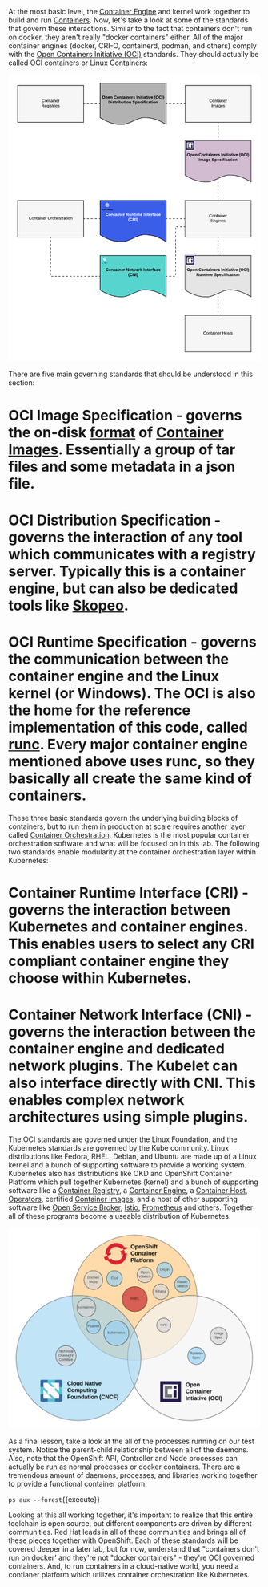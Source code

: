 At the most basic level, the [Container Engine](https://developers.redhat.com/blog/2018/02/22/container-terminology-practical-introduction/#h.6yt1ex5wfo3l) and kernel work together to build and run [Containers](https://developers.redhat.com/blog/2018/02/22/container-terminology-practical-introduction/#h.j2uq93kgxe0e). Now, let's take a look at some of the standards that govern these interactions. Similar to the fact that containers don't run on docker, they aren't really "docker containers" either. All of the major container engines (docker, CRI-O, containerd, podman, and others) comply with the [Open Containers Initiative (OCI)](https://www.opencontainers.org/) standards. They should actually be called OCI containers or Linux Containers: 

![Container Libraries](../../assets/subsystems/container-internals-lab-2-0-part-1/02-basic-standards.png)

There are five main governing standards that should be understood in this section:

# **OCI Image Specification** - governs the on-disk [format](https://developers.redhat.com/blog/2018/02/22/container-terminology-practical-introduction/#h.dgn6r69i32gs) of [Container Images](https://developers.redhat.com/blog/2018/02/22/container-terminology-practical-introduction/#h.dqlu6589ootw). Essentially a group of tar files and some metadata in a json file.
# **OCI Distribution Specification** - governs the interaction of any tool which communicates with a registry server. Typically this is a container engine, but can also be dedicated tools like [Skopeo](https://github.com/containers/skopeo).
# **OCI Runtime Specification** - governs the communication between the container engine and the Linux kernel (or Windows). The OCI is also the home for the reference implementation of this code, called [runc](https://github.com/opencontainers/runc). Every major container engine mentioned above uses runc, so they basically all create the same kind of containers.

These three basic standards govern the underlying building blocks of containers, but to run them in production at scale requires another layer called [Container Orchestration](https://developers.redhat.com/blog/2018/02/22/container-terminology-practical-introduction/#h.6yt1ex5wfo66). Kubernetes is the most popular container orchestration software and what will be focused on in this lab. The following two standards enable modularity at the container orchestration layer within Kubernetes:

# **Container Runtime Interface (CRI)** - governs the interaction between Kubernetes and container engines. This enables users to select any CRI compliant container engine they choose within Kubernetes.
# **Container Network Interface (CNI)** - governs the interaction between the container engine and dedicated network plugins. The Kubelet can also interface directly with CNI. This enables complex network architectures using simple plugins.

The OCI standards are governed under the Linux Foundation, and the Kubernetes standards are governed by the Kube community. Linux distributions like Fedora, RHEL, Debian, and Ubuntu are made up of a Linux kernel and a bunch of supporting software to provide a working system. Kubernetes also has distributions like OKD and OpenShift Container Platform which pull together Kubernetes (kernel) and a bunch of supporting software like a [Container Registry](), a [Container Engine](), a [Container Host](), [Operators](), certified [Container Images](), and a host of other supporting software like [Open Service Broker](), [Istio](), [Prometheus]() and others. Together all of these programs become a useable distribution of Kubernetes.

![Container Libraries](../../assets/subsystems/container-internals-lab-2-0-part-1/02-community-landscape.png)


As a final lesson, take a look at the all of the processes running on our test system. Notice the parent-child relationship between all of the daemons. Also, note that the OpenShift API, Controller and Node processes can actually be run as normal processes or docker containers. There are a tremendous amount of daemons, processes, and libraries working together to provide a functional container platform: 

``ps aux --forest``{{execute}}

Looking at this all working together, it's important to realize that this entire toolchain is open source, but different components are driven by different communities. Red Hat leads in all of these communities and brings all of these pieces together with OpenShift. Each of these standards will be covered deeper in a later lab, but for now, understand that "containers don't run on docker' and they're not "docker containers" - they're OCI governed containers. And, to run containers in a cloud-native world, you need a contianer platform which utilizes container orchestration like Kubernetes.
